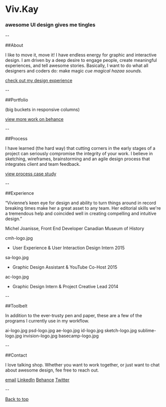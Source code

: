 
# Viv.Kay

### awesome UI design gives me tingles

--

##About

I like to move it, move it! I have endless energy for graphic and interactive design.  I am driven by a deep desire to engage people, create meaningful experiences, and tell awesome stories. Basically, I want to do what all designers and coders do: make magic *cue magical hazaa sounds.*

[check out my design experience](#experience)

--

##Portfolio

(big buckets in responsive columns)

[view more work on behance](https://www.behance.net/vivkay)

--

##Process

I have learned (the hard way) that cutting corners in the early stages of a project can seriously compromise the integrity of your work. I believe in sketching, wireframes, brainstorming and an agile design process that integrates client and team feedback.

[view process case study](https://www.behance.net/cmh-process)

--

##Experience

“Vivienne’s keen eye for design and ability to turn things around in record breaking times make her a great asset to any team. Her editorial skills we're a tremendous help and coincided well in creating compelling and intuitive design.”

Michel Joanisse, Front End Developer
Canadian Museum of History

cmh-logo.jpg
- User Experience & 
User Interaction Design Intern
2015

sa-logo.jpg
- Graphic Design Assistant
& YouTube Co-Host
2015

ac-logo.jpg
- Graphic Design Intern
& Project Creative Lead
2014

--

##Toolbelt

In addition to the ever-trusty pen and paper, these are a few of the programs I currently use in my workflow.

ai-logo.jpg
psd-logo.jpg
ae-logo.jpg
id-logo.jpg
sketch-logo.jpg
sublime-logo.jpg
invision-logo.jpg
basecamp-logo.jpg

--

##Contact

I love talking shop. Whether you want to work together, or just want to chat about awesome design, fee free to reach out.

[email](hello@vivkay.com)
[LinkedIn](https://ca.linkedin.com/in/vivkay)
[Behance](https://www.behance.net/vivkay)
[Twitter](https://twitter.com/viv_kay)

--

[Back to top](#top)
